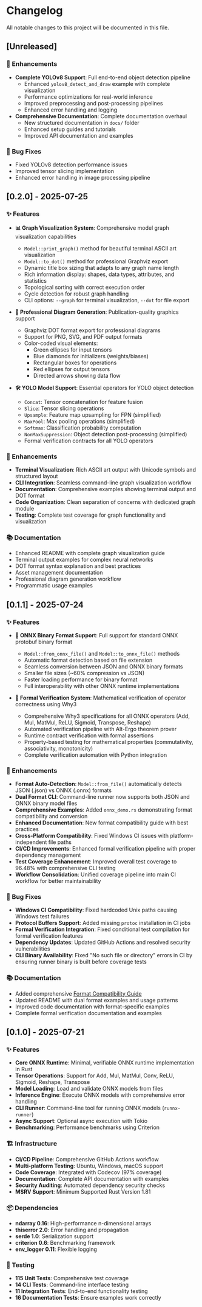 # Changelog

All notable changes to this project will be documented in this file.

## [Unreleased]

### 🚀 Enhancements
- **Complete YOLOv8 Support**: Full end-to-end object detection pipeline
  - Enhanced `yolov8_detect_and_draw` example with complete visualization
  - Performance optimizations for real-world inference
  - Improved preprocessing and post-processing pipelines
  - Enhanced error handling and logging
- **Comprehensive Documentation**: Complete documentation overhaul
  - New structured documentation in `docs/` folder
  - Enhanced setup guides and tutorials
  - Improved API documentation and examples

### 🐛 Bug Fixes
- Fixed YOLOv8 detection performance issues
- Improved tensor slicing implementation
- Enhanced error handling in image processing pipeline

## [0.2.0] - 2025-07-25

### ✨ Features

- **📊 Graph Visualization System**: Comprehensive model graph visualization capabilities
  - `Model::print_graph()` method for beautiful terminal ASCII art visualization
  - `Model::to_dot()` method for professional Graphviz export
  - Dynamic title box sizing that adapts to any graph name length
  - Rich information display: shapes, data types, attributes, and statistics
  - Topological sorting with correct execution order
  - Cycle detection for robust graph handling
  - CLI options: `--graph` for terminal visualization, `--dot` for file export

- **🎨 Professional Diagram Generation**: Publication-quality graphics support
  - Graphviz DOT format export for professional diagrams
  - Support for PNG, SVG, and PDF output formats
  - Color-coded visual elements:
    - Green ellipses for input tensors
    - Blue diamonds for initializers (weights/biases)
    - Rectangular boxes for operations
    - Red ellipses for output tensors
    - Directed arrows showing data flow

- **🛠️ YOLO Model Support**: Essential operators for YOLO object detection
  - `Concat`: Tensor concatenation for feature fusion
  - `Slice`: Tensor slicing operations
  - `Upsample`: Feature map upsampling for FPN (simplified)
  - `MaxPool`: Max pooling operations (simplified)
  - `Softmax`: Classification probability computation
  - `NonMaxSuppression`: Object detection post-processing (simplified)
  - Formal verification contracts for all YOLO operators

### 🚀 Enhancements

- **Terminal Visualization**: Rich ASCII art output with Unicode symbols and structured layout
- **CLI Integration**: Seamless command-line graph visualization workflow
- **Documentation**: Comprehensive examples showing terminal output and DOT format
- **Code Organization**: Clean separation of concerns with dedicated graph module
- **Testing**: Complete test coverage for graph functionality and visualization

### 📚 Documentation

- Enhanced README with complete graph visualization guide
- Terminal output examples for complex neural networks
- DOT format syntax explanation and best practices
- Asset management documentation
- Professional diagram generation workflow
- Programmatic usage examples

## [0.1.1] - 2025-07-24

### ✨ Features

- **🔧 ONNX Binary Format Support**: Full support for standard ONNX protobuf binary format
  - `Model::from_onnx_file()` and `Model::to_onnx_file()` methods
  - Automatic format detection based on file extension
  - Seamless conversion between JSON and ONNX binary formats
  - Smaller file sizes (~60% compression vs JSON)
  - Faster loading performance for binary format
  - Full interoperability with other ONNX runtime implementations

- **🧮 Formal Verification System**: Mathematical verification of operator correctness using Why3
  - Comprehensive Why3 specifications for all ONNX operators (Add, Mul, MatMul, ReLU, Sigmoid, Transpose, Reshape)
  - Automated verification pipeline with Alt-Ergo theorem prover
  - Runtime contract verification with formal assertions
  - Property-based testing for mathematical properties (commutativity, associativity, monotonicity)
  - Complete verification automation with Python integration

### 🚀 Enhancements

- **Format Auto-Detection**: `Model::from_file()` automatically detects JSON (.json) vs ONNX (.onnx) formats
- **Dual Format CLI**: Command-line runner now supports both JSON and ONNX binary model files
- **Comprehensive Examples**: Added `onnx_demo.rs` demonstrating format compatibility and conversion
- **Enhanced Documentation**: New format compatibility guide with best practices
- **Cross-Platform Compatibility**: Fixed Windows CI issues with platform-independent file paths
- **CI/CD Improvements**: Enhanced formal verification pipeline with proper dependency management
- **Test Coverage Enhancement**: Improved overall test coverage to 96.48% with comprehensive CLI testing
- **Workflow Consolidation**: Unified coverage pipeline into main CI workflow for better maintainability

### 🐛 Bug Fixes

- **Windows CI Compatibility**: Fixed hardcoded Unix paths causing Windows test failures
- **Protocol Buffers Support**: Added missing `protoc` installation in CI jobs
- **Formal Verification Integration**: Fixed conditional test compilation for formal verification features
- **Dependency Updates**: Updated GitHub Actions and resolved security vulnerabilities
- **CLI Binary Availability**: Fixed "No such file or directory" errors in CI by ensuring runner binary is built before coverage tests

### 📚 Documentation

- Added comprehensive [Format Compatibility Guide](docs/FORMAT_COMPATIBILITY.md)
- Updated README with dual format examples and usage patterns
- Improved code documentation with format-specific examples
- Complete formal verification documentation and examples

## [0.1.0] - 2025-07-21

### ✨ Features

- **Core ONNX Runtime**: Minimal, verifiable ONNX runtime implementation in Rust
- **Tensor Operations**: Support for Add, Mul, MatMul, Conv, ReLU, Sigmoid, Reshape, Transpose
- **Model Loading**: Load and validate ONNX models from files
- **Inference Engine**: Execute ONNX models with comprehensive error handling
- **CLI Runner**: Command-line tool for running ONNX models (`runnx-runner`)
- **Async Support**: Optional async execution with Tokio
- **Benchmarking**: Performance benchmarks using Criterion

### 🏗️ Infrastructure

- **CI/CD Pipeline**: Comprehensive GitHub Actions workflow
- **Multi-platform Testing**: Ubuntu, Windows, macOS support
- **Code Coverage**: Integrated with Codecov (97% coverage)
- **Documentation**: Complete API documentation with examples
- **Security Auditing**: Automated dependency security checks
- **MSRV Support**: Minimum Supported Rust Version 1.81

### 📦 Dependencies

- **ndarray 0.16**: High-performance n-dimensional arrays
- **thiserror 2.0**: Error handling and propagation
- **serde 1.0**: Serialization support
- **criterion 0.6**: Benchmarking framework
- **env_logger 0.11**: Flexible logging

### 🧪 Testing

- **115 Unit Tests**: Comprehensive test coverage
- **14 CLI Tests**: Command-line interface testing
- **11 Integration Tests**: End-to-end functionality testing
- **16 Documentation Tests**: Ensure examples work correctly

<!-- generated by git-cliff -->
